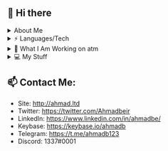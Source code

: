
## 👋 Hi there 

<details><summary>About Me</summary>
<p>

Hey there! I am Ahmad, based in Toronto, Canada. 
I have a love for academia, books, and history. I also adore coffee! Anything from espressos, cortado to siphon coffee.
I am currently a Computer Engineering Major, and a Computer Science Minor.

I have a love and passion for Modern C++. I also love compilers, operating systems, and cryptography.

Feel free to hit me up on LinkedIn, Discord or Telegram. Always happy to discuss some stuff, and maybe collaborate on projects!
 
</p>
</details>

<details><summary>⚡ Languages/Tech</summary>
<p>

 - C++ - Libraries: Qt5, Boost, MongoCXX, GNU MP, STL
 - Python   - Libraries: PyQt5, etc
 - Rust
 - C
 - Reversing: Ghidra, IDA Pro
 - Database: MySQL, MongoDB
 
</p>
</details>

 
<details><summary>👀 What I Am Working on atm</summary>
<p>

- School wide managment system. Written in C++20, Qt6. Manages GSuite, and GClass. Report card, and marking management. Closed source. 95% of my private commits are to it. 

- SIDH-CPP, check out the repo https://github.com/ahmadbeirkdar/SIDH-CPP
 
</p>
</details>


<details><summary>💻 My Stuff</summary>
<p>
	
- IDE: Clion - C++ and Rust
	
- Text Editors: VIM, VS Code

&nbsp;
- Desktop:

-  CPU: I7 10700k @ 5.3GHz

-  RAM: 128GB 3600MHz

- GPU: RX580 8GB

- OS: MacOS (Hackintosh)

&nbsp;
- Laptop:

- MacBook Pro 15inch, i7, 16GB Ram


</p>
</details>


## 📫  Contact Me:

 - Site: http://ahmad.ltd
 - Twitter: https://twitter.com/Ahmadbeir
 - LinkedIn: https://www.linkedin.com/in/ahmadbe/
 - Keybase: https://keybase.io/ahmadb
 - Telegram: https://t.me/ahmadb123
 - Discord: 1337#0001
